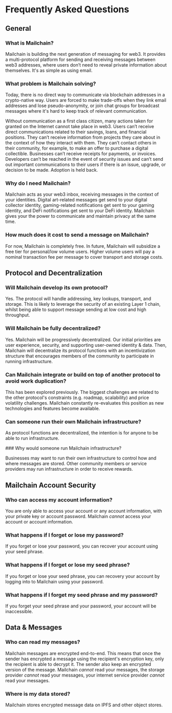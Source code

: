 # Frequently Asked Questions

## General

### What is Mailchain?

Mailchain is building the next generation of messaging for web3. It provides a multi-protocol platform for sending and receiving messages between web3 addresses, where users don’t need to reveal private information about themselves. It's as simple as using email.

### What problem is Mailchain solving?

Today, there is no direct way to communicate via blockchain addresses in a crypto-native way. Users are forced to make trade-offs when they link email addresses and lose pseudo-anonymity, or join chat groups for broadcast messages where it's hard to keep track of relevant communication.

Without communication as a first class citizen, many actions taken for granted on the Internet cannot take place in web3. Users can’t receive direct communications related to their savings, loans, and financial positions. They can’t receive information from projects they care about in the context of how they interact with them. They can’t contact others in their community, for example, to make an offer to purchase a digital collectible. Businesses can’t receive receipts for payments, or invoices. Developers can’t be reached in the event of security issues and can’t send out important communications to their users if there is an issue, upgrade, or decision to be made. Adoption is held back.

### Why do I need Mailchain?

Mailchain acts as your web3 inbox, receiving messages in the context of your identities. Digital art-related messages get send to your digital collector identity, gaming-related notifications get sent to your gaming identity, and DeFi notifications get sent to your DeFi identity. Mailchain gives your the power to communicate and maintain privacy at the same time.

### How much does it cost to send a message on Mailchain?

For now, Mailchain is completely free. In future, Mailchain will subsidize a free tier for personal/low volume users. Higher volume users will pay a nominal transaction fee per message to cover transport and storage costs.

## Protocol and Decentralization

### Will Mailchain develop its own protocol?

Yes. The protocol will handle addressing, key lookups, transport, and storage. This is likely to leverage the security of an existing Layer 1 chain, whilst being able to support message sending at low cost and high throughput.

### Will Mailchain be fully decentralized?

Yes. Mailchain will be progressively decentralized. Our initial priorities are user experience, security, and supporting user-owned identity & data. Then, Mailchain will decentralize its protocol functions with an incentivization structure that encourages members of the community to participate in running infrastructure.

### Can Mailchain integrate or build on top of another protocol to avoid work duplication?

This has been explored previously. The biggest challenges are related to the other protocol's constraints (e.g. roadmap, scalability) and price volatility challenges. Mailchain constantly re-evaluates this position as new technologies and features become available.

### Can someone run their own Mailchain infrastructure?

As protocol functions are decentralized, the intention is for anyone to be able to run infrastructure.

### Why would someone run Mailchain infrastructure?

Businesses may want to run their own infrastructure to control how and where messages are stored. Other community members or service providers may run infrastructure in order to receive rewards.

## Mailchain Account Security

### Who can access my account information?

You are only able to access your account or any account information, with your private key or account password. Mailchain _cannot_ access your account or account information.

### What happens if I forget or lose my password?

If you forget or lose your password, you can recover your account using your seed phrase.

### What happens if I forget or lose my seed phrase?

If you forget or lose your seed phrase, you can recovery your account by logging into to Mailchain using your password.

### What happens if I forget my seed phrase and my password?

If you forget your seed phrase and your password, your account will be inaccessible.

<!-- Account recoverability options? -->

## Data & Messages

### Who can read my messages?

Mailchain messages are encrypted end-to-end. This means that once the sender has encrypted a message using the recipient's encryption key, only the recipient is able to decrypt it. The sender also keep an encrypted version of the message.
Mailchain _cannot_ read your messages, the storage provider _cannot_ read your messages, your internet service provider _cannot_ read your messages.

### Where is my data stored?

Mailchain stores encrypted message data on IPFS and other object stores.

<!-- ### Is my data backed up? -->
